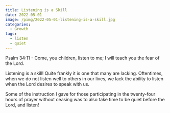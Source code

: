 ```yaml
---
title: Listening is a Skill
date: 2022-05-01
image: /pimg/2022-05-01-listening-is-a-skill.jpg
categories:
  - Growth
tags:
  - listen
  - quiet
---
```


<p data-block-key="q0os3">Psalm 34:11 - Come, you children, listen to me; I will teach you the fear of the Lord.</p><p data-block-key="8v4lr">Listening is a skill! Quite frankly it is one that many are lacking. Oftentimes, when we do not listen well to others in our lives, we lack the ability to listen when the Lord desires to speak with us.</p><p data-block-key="5cmgr">Some of the instruction I gave for those participating in the twenty-four hours of prayer without ceasing was to also take time to be quiet before the Lord, and listen! </p>

